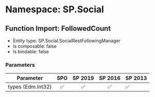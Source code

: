# Namespace: SP.Social

## Function Import: FollowedCount

- Entity type: SP.Social.SocialRestFollowingManager
- Is composable: false
- Is bindable: false

### Parameters

Parameter | SPO | SP 2019 | SP 2016 | SP 2013
----------|:---:|:-------:|:-------:|:-------
types (Edm.Int32) | ✅ | ✅ | ✅ | ✅